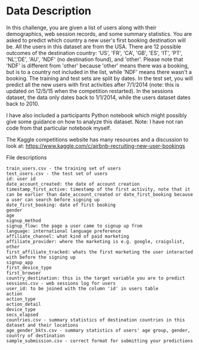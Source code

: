 # Data Description

In this challenge, you are given a list of users along with their demographics, web session records, and some summary statistics. You 
are asked to predict which country a new user's first booking destination will be. All the users in this dataset are from the USA.
There are 12 possible outcomes of the destination country: 'US', 'FR', 'CA', 'GB', 'ES', 'IT', 'PT', 'NL','DE', 'AU', 'NDF' (no 
destination found), and 'other'. Please note that 'NDF' is different from 'other' because 'other' means there was a booking, but is to a
country not included in the list, while 'NDF' means there wasn't a booking.
The training and test sets are split by dates. In the test set, you will predict all the new users with first activities after 7/1/2014 
(note: this is updated on 12/5/15 when the competition restarted). In the sessions dataset, the data only dates back to 1/1/2014, while 
the users dataset dates back to 2010. 

I have also included a participants Python notebook which might possibly give some guidance on how to analyze this dataset.
Note: I have not ran code from that particular notebook myself.

The Kaggle competitions website has many resources and a discussion to look at: 
https://www.kaggle.com/c/airbnb-recruiting-new-user-bookings


File descriptions

    train_users.csv - the training set of users
    test_users.csv - the test set of users
    id: user id
    date_account_created: the date of account creation
    timestamp_first_active: timestamp of the first activity, note that it can be earlier than date_account_created or date_first_booking because a user can search before signing up
    date_first_booking: date of first booking
    gender
    age
    signup_method
    signup_flow: the page a user came to signup up from
    language: international language preference
    affiliate_channel: what kind of paid marketing
    affiliate_provider: where the marketing is e.g. google, craigslist, other
    first_affiliate_tracked: whats the first marketing the user interacted with before the signing up
    signup_app
    first_device_type
    first_browser
    country_destination: this is the target variable you are to predict
    sessions.csv - web sessions log for users
    user_id: to be joined with the column 'id' in users table
    action
    action_type
    action_detail
    device_type
    secs_elapsed
    countries.csv - summary statistics of destination countries in this dataset and their locations
    age_gender_bkts.csv - summary statistics of users' age group, gender, country of destination
    sample_submission.csv - correct format for submitting your predictions


